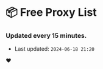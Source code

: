 # :package: Free Proxy List
### Updated every 15 minutes.

- Last updated: `2024-06-18 21:20`

:heart:
